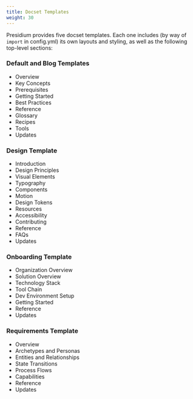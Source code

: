 ```yaml
---
title: Docset Templates
weight: 30
---
```

Presidium provides five docset templates. Each one includes (by way of `import` in config.yml) its own layouts and styling, as well as the following top-level sections:

### Default and Blog Templates
* Overview
* Key Concepts
* Prerequisites
* Getting Started
* Best Practices
* Reference
* Glossary
* Recipes
* Tools
* Updates

### Design Template
* Introduction
* Design Principles
* Visual Elements
* Typography
* Components
* Motion
* Design Tokens
* Resources
* Accessibility
* Contributing
* Reference
* FAQs
* Updates

### Onboarding Template
* Organization Overview
* Solution Overview
* Technology Stack
* Tool Chain
* Dev Environment Setup
* Getting Started
* Reference
* Updates
### Requirements Template
* Overview
* Archetypes and Personas
* Entities and Relationships
* State Transitions
* Process Flows
* Capabilities
* Reference
* Updates